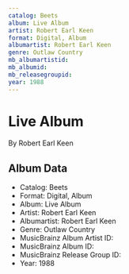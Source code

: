 ```yaml
---
catalog: Beets
album: Live Album
artist: Robert Earl Keen
format: Digital, Album
albumartist: Robert Earl Keen
genre: Outlaw Country
mb_albumartistid: 
mb_albumid: 
mb_releasegroupid: 
year: 1988
---
```


# Live Album

By Robert Earl Keen

## Album Data

- Catalog: Beets
- Format: Digital, Album
- Album: Live Album
- Artist: Robert Earl Keen
- Albumartist: Robert Earl Keen
- Genre: Outlaw Country
- MusicBrainz Album Artist ID: 
- MusicBrainz Album ID: 
- MusicBrainz Release Group ID: 
- Year: 1988

